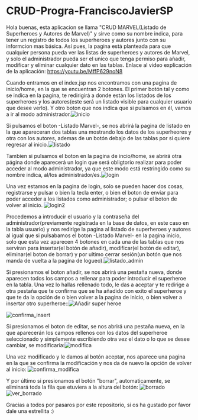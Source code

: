 # CRUD-Progra-FranciscoJavierSP
Hola buenas, esta aplicacion se llama "CRUD MARVEL(Listado de Superheroes y Autores de Marvel)" y sirve como su nombre indica, para tener un registro de todos los superheroes y autores junto con su informcion mas básica. Así pues, la pagina está planteada para que cualquier persona pueda ver las listas de superheroes y autores de Marvel, y solo el administrador pueda ser el unico que tenga permiso para añadir, modificar y eliminar cualquier dato en las tablas.
Enlace al video explicación de la aplicación: https://youtu.be/MffP629noN8

Cuando entramos en el index.jsp nos encontramos con una pagina de inicio/home, en la que se encuentran 2 botones. El primer botón tal y como se indica en la pagina, te redirigirá a donde están los listados de los superheroes y los autores(este será un listado visible para cualquier usuario que desee verlo). Y otro boton que nos indica que si pulsamos en él, vamos a ir al modo administrador.![inicio](https://user-images.githubusercontent.com/72436014/168630973-bb99801a-7359-4476-9ce9-eae43823008f.jpg)

Si pulsamos el boton -Listado Marvel-, se nos abrirá la pagina de listado en la que apareceran dos tablas una mostrando los datos de los superheores y otra con los autores, ademas de un botón debajo de las tablas por si quiere regresar al inicio.![listado](https://user-images.githubusercontent.com/72436014/168631809-6b3a54f1-c09e-4c5f-8716-db64c4d4a02b.jpg)

Tambien si pulsamos el boton en la pagina de incio/home, se abrirá otra página donde aparecerá un login que será obligtorio realizar para poder acceder al modo administrador, ya que este modo está restringido como su nombre indica, al/los administrador/es.![login](https://user-images.githubusercontent.com/72436014/168632928-931e16dc-7775-4cb1-a2ae-da2151f88069.jpg)

Una vez estamos en la pagina de login, solo se pueden hacer dos cosas, registrarse y pulsar o bien la tecla enter, o bien el boton de enviar para poder acceder a los listados como administrador; o pulsar el boton de volver al inicio.
![login2](https://user-images.githubusercontent.com/72436014/168635687-23a293b9-81d4-4377-8f8e-f188dd6f5975.jpg)

Procedemos a introducir el usuario y la contraseña del administrador(previamente registrada en la base de datos, en este caso en la tabla usuario) y nos redirige la pagina al listado de superheroes y autores al igual que si pulsabamos el boton -Listado Marvel- en la pagina inicio, solo que esta vez aparecen 4 botones en cada una de las tablas que nos serviran para insertar(el botón de añadir), modificar(el botón de editar), eliminar(el boton de borrar) y por ultimo cerrar sesión(un botón que nos manda de vuelta a la pagina de logueo).![listado_admin](https://user-images.githubusercontent.com/72436014/168635906-5bd6b9b7-80af-4acc-97ed-43d6969abd67.jpg)


Si presionamos el boton añadir, se nos abrirá una pestaña nueva, donde aparecen todos los campos a rellenar para poder introducir el superheroe en la tabla. Una vez lo hallas rellenado todo, le das a aceptar y te redirige a otra pestaña que te confirma que se ha añadido con exito el superheroe y que te da la opción de o bien volver a la pagina de inicio, o bien volver a insertar otro superheroe::![Añadir super heroe](https://user-images.githubusercontent.com/72436014/121830514-7cd6af00-ccc5-11eb-8d4c-66f9cc77188b.png)

![confirma_insert](https://user-images.githubusercontent.com/72436014/168637124-aa9bed08-643c-4951-8079-3898aac6736e.jpg)

Si presionamos el boton de editar, se nos abrirá una pestaña nueva, en la que aparecerán los campos rellenos con los datos del superheroe seleccionado y simplemente escribiendo otra vez el dato o lo que se desee cambiar, se modificaria:![modifica](https://user-images.githubusercontent.com/72436014/168637586-702b218d-48a8-4152-8896-1e18ace2a60e.jpg)

Una vez modificado y le damos al botón aceptar, nos aparece una pagina en la que se confirma la modificación y nos da de nuevo la opción de volver al inicio:
![confirma_modifica](https://user-images.githubusercontent.com/72436014/168637765-82cf2f6a-fc46-491d-a039-b651210a5b5e.jpg)


Y por último si presionamos el botón "borrar", automaticamente, se eliminará toda la fila que etuviera a la altura del botón:
![borrado](https://user-images.githubusercontent.com/72436014/168638553-2778aaf2-d343-4279-8795-1121d3bf5aed.jpg)
![ver_borrado](https://user-images.githubusercontent.com/72436014/168638591-80ab62d5-571e-4338-b47f-0bd7bcb9093b.jpg)


Gracias a todos por pasaros por este repositorio, si os ha gustado por favor dale una estrellita :)
